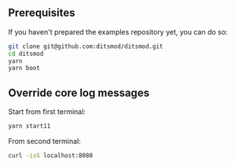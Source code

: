 ## Prerequisites

If you haven't prepared the examples repository yet, you can do so:

```bash
git clone git@github.com:ditsmod/ditsmod.git
cd ditsmod
yarn
yarn boot
```

## Override core log messages

Start from first terminal:

```bash
yarn start11
```

From second terminal:

```bash
curl -isS localhost:8080
```
